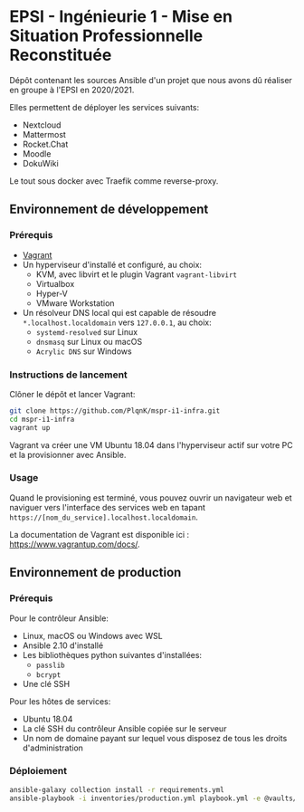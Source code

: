 # EPSI - Ingénieurie 1 - Mise en Situation Professionnelle Reconstituée

Dépôt contenant les sources Ansible d'un projet que nous avons dû réaliser en groupe à l'EPSI en 2020/2021.

Elles permettent de déployer les services suivants:

- Nextcloud
- Mattermost
- Rocket.Chat
- Moodle
- DokuWiki

Le tout sous docker avec Traefik comme reverse-proxy.

## Environnement de développement

### Prérequis

- [Vagrant](https://www.vagrantup.com/)
- Un hyperviseur d'installé et configuré, au choix:
  - KVM, avec libvirt et le plugin Vagrant `vagrant-libvirt`
  - Virtualbox
  - Hyper-V
  - VMware Workstation
- Un résolveur DNS local qui est capable de résoudre `*.localhost.localdomain` vers `127.0.0.1`, au choix:
  - `systemd-resolved` sur Linux
  - `dnsmasq` sur Linux ou macOS
  - `Acrylic DNS` sur Windows

### Instructions de lancement

Clôner le dépôt et lancer Vagrant:

```bash
git clone https://github.com/PlqnK/mspr-i1-infra.git
cd mspr-i1-infra
vagrant up
```

Vagrant va créer une VM Ubuntu 18.04 dans l'hyperviseur actif sur votre PC et la provisionner avec Ansible.

### Usage

Quand le provisioning est terminé, vous pouvez ouvrir un navigateur web et naviguer vers l'interface des services web en tapant `https://[nom_du_service].localhost.localdomain`.

La documentation de Vagrant est disponible ici : <https://www.vagrantup.com/docs/>.

## Environnement de production

### Prérequis

Pour le contrôleur Ansible:

- Linux, macOS ou Windows avec WSL
- Ansible 2.10 d'installé
- Les bibliothèques python suivantes d'installées:
  - `passlib`
  - `bcrypt`
- Une clé SSH

Pour les hôtes de services:

- Ubuntu 18.04
- La clé SSH du contrôleur Ansible copiée sur le serveur
- Un nom de domaine payant sur lequel vous disposez de tous les droits d'administration

### Déploiement

```bash
ansible-galaxy collection install -r requirements.yml
ansible-playbook -i inventories/production.yml playbook.yml -e @vaults/production.yml --ask-vault-pass
```
